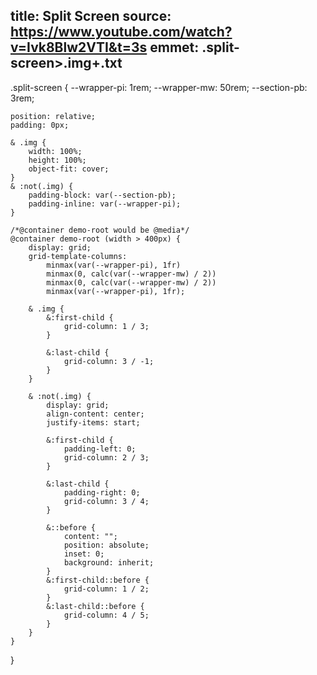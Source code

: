 title: Split Screen
source: https://www.youtube.com/watch?v=Ivk8Blw2VTI&t=3s
emmet: .split-screen>.img+.txt
---
.split-screen {
    --wrapper-pi: 1rem;
    --wrapper-mw: 50rem;
    --section-pb: 3rem;

    position: relative;
    padding: 0px;

    & .img {
        width: 100%;
        height: 100%;
        object-fit: cover;
    }
    & :not(.img) {
        padding-block: var(--section-pb);
        padding-inline: var(--wrapper-pi); 
    }

    /*@container demo-root would be @media*/
    @container demo-root (width > 400px) {
        display: grid;
        grid-template-columns:
            minmax(var(--wrapper-pi), 1fr)
            minmax(0, calc(var(--wrapper-mw) / 2))
            minmax(0, calc(var(--wrapper-mw) / 2))
            minmax(var(--wrapper-pi), 1fr);

        & .img {
            &:first-child {
                grid-column: 1 / 3;
            }

            &:last-child {
                grid-column: 3 / -1;
            }
        }

        & :not(.img) {
            display: grid;
            align-content: center;
            justify-items: start;

            &:first-child {
                padding-left: 0;
                grid-column: 2 / 3;
            }

            &:last-child {
                padding-right: 0;
                grid-column: 3 / 4;
            }

            &::before {
                content: "";
                position: absolute;
                inset: 0;
                background: inherit;
            }
            &:first-child::before {
                grid-column: 1 / 2;
            }
            &:last-child::before {
                grid-column: 4 / 5;
            }
        }
    }
}
